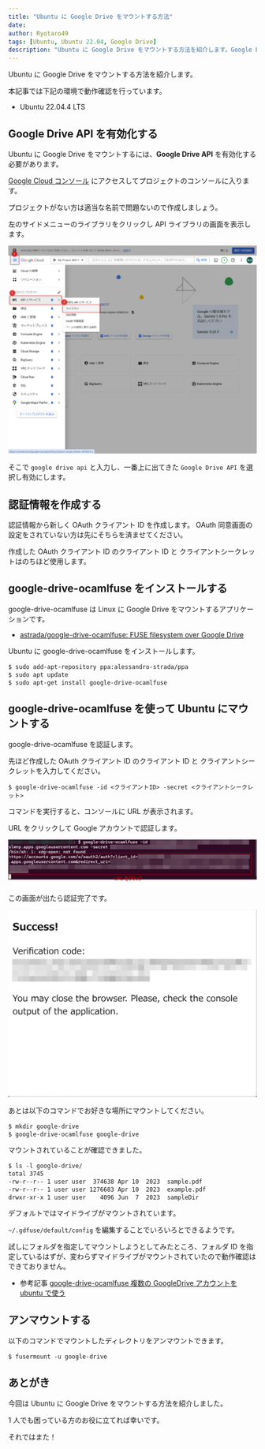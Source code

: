 ```yaml
---
title: "Ubuntu に Google Drive をマウントする方法"
date:
author: Ryotaro49
tags: [Ubuntu, Ubuntu 22.04, Google Drive]
description: "Ubuntu に Google Drive をマウントする方法を紹介します。Google Drive API を有効化し、OAuth クライアント ID を取得して google-drive-ocamlfuse をインストール。認証後、指定したディレクトリにマウントすることができます。"
---
```


Ubuntu に Google Drive をマウントする方法を紹介します。

本記事では下記の環境で動作確認を行っています。

- Ubuntu 22.04.4 LTS

## Google Drive API を有効化する

Ubuntu に Google Drive をマウントするには、**Google Drive API** を有効化する必要があります。

[Google Cloud コンソール](https://console.cloud.google.com) にアクセスしてプロジェクトのコンソールに入ります。

プロジェクトがない方は適当な名前で問題ないので作成しましょう。

左のサイドメニューのライブラリをクリックし API ライブラリの画面を表示します。

![API ライブラリ](images/liblary.png)

そこで `google drive api` と入力し、一番上に出てきた `Google Drive API` を選択し有効にします。

## 認証情報を作成する

認証情報から新しく OAuth クライアント ID を作成します。
OAuth 同意画面の設定をされていない方は先にそちらを済ませてください。

作成した OAuth クライアント ID のクライアント ID と クライアントシークレットはのちほど使用します。

## google-drive-ocamlfuse をインストールする

google-drive-ocamlfuse は Linux に Google Drive をマウントするアプリケーションです。

- [astrada/google-drive-ocamlfuse: FUSE filesystem over Google Drive](https://github.com/astrada/google-drive-ocamlfuse)

Ubuntu に google-drive-ocamlfuse をインストールします。

```:title=google-drive-ocamlfuseをインストール
$ sudo add-apt-repository ppa:alessandro-strada/ppa
$ sudo apt update
$ sudo apt-get install google-drive-ocamlfuse
```

## google-drive-ocamlfuse を使って Ubuntu にマウントする

google-drive-ocamlfuse を認証します。

先ほど作成した OAuth クライアント ID のクライアント ID と クライアントシークレットを入力してください。

```:title=google-drive-ocamlfuseの認証
$ google-drive-ocamlfuse -id <クライアントID> -secret <クライアントシークレット>
```

コマンドを実行すると、コンソールに URL が表示されます。

URL をクリックして Google アカウントで認証します。

![認証用 URL](images/url.png)

この画面が出たら認証完了です。

![認証完了](images/success.png)

あとは以下のコマンドでお好きな場所にマウントしてください。

```:title=例としてgoogle-driveというディレクトリにマウント
$ mkdir google-drive
$ google-drive-ocamlfuse google-drive
```

マウントされていることが確認できました。

```:title=マウントされたディレクトリ
$ ls -l google-drive/
total 3745
-rw-r--r-- 1 user user  374638 Apr 10  2023  sample.pdf
-rw-r--r-- 1 user user 1276683 Apr 10  2023  example.pdf
drwxr-xr-x 1 user user    4096 Jun  7  2023  sampleDir
```

デフォルトではマイドライブがマウントされています。

`~/.gdfuse/default/config` を編集することでいろいろとできるようです。

試しにフォルダを指定してマウントしようとしてみたところ、フォルダ ID を指定しているはずが、変わらずマイドライブがマウントされていたので動作確認はできておりません。

- 参考記事 [google-drive-ocamlfuse 複数の GoogleDrive アカウントを ubuntu で使う](https://coush.jp/206.html)

## アンマウントする

以下のコマンドでマウントしたディレクトリをアンマウントできます。

```
$ fusermount -u google-drive
```

## あとがき

今回は Ubuntu に Google Drive をマウントする方法を紹介しました。

1 人でも困っている方のお役に立てれば幸いです。

それではまた！
